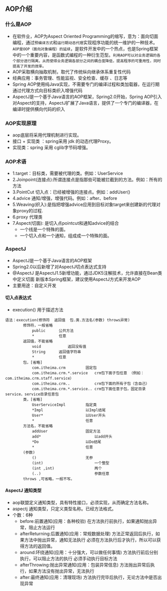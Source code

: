 ## AOP介绍

### 什么是AOP

- 在软件业，AOP为Aspect Oriented Programming的缩写，意为：面向切面编程，通过`预编译方式`和`运行期动态代理`实现程序功能的统一维护的一种技术。`AOP是OOP（面向对象编程）的延续`，是软件开发中的一个热点，也是Spring框架中的一个重要内容，是函数式编程的一种衍生范型。`利用AOP可以对业务逻辑的各个部分进行隔离，从而使得业务逻辑各部分之间的耦合度降低，提高程序的可重用性，同时提高了开发的效率。`
- AOP采取横向抽取机制，取代了传统纵向继承体系重复性代码
- 经典应用：事务管理、性能监视、安全检查、缓存 、日志等
- Spring AOP使用纯Java实现，不需要专门的编译过程和类加载器，在运行期通过代理方式向目标类织入增强代码
- AspectJ是一个基于Java语言的AOP框架，Spring2.0开始，Spring AOP引入对Aspect的支持，AspectJ扩展了Java语言，提供了一个专门的编译器，在编译时提供横向代码的织入

### AOP实现原理

- aop底层将采用代理机制进行实现。
- 接口 + 实现类 ：spring采用 jdk 的动态代理Proxy。
- 实现类：spring 采用 cglib字节码增强。

### AOP术语

- 1.target：目标类，需要被代理的类。例如：UserService
- 2.Joinpoint(连接点):所谓连接点是指那些可能被拦截到的方法。例如：所有的方法
- 3.PointCut 切入点：已经被增强的连接点。例如：addUser()
- 4.advice 通知/增强，增强代码。例如：after、before
- 5.Weaving(织入):是指把增强advice应用到目标对象target来创建新的代理对象proxy的过程.
- 6.proxy 代理类
- 7.Aspect(切面): 是切入点pointcut和通知advice的结合
	- 一个线是一个特殊的面。
	- 一个切入点和一个通知，组成成一个特殊的面。

### AspectJ

- AspectJ是一个基于Java语言的AOP框架
- Spring2.0以后新增了对AspectJ切点表达式支持
- @AspectJ 是AspectJ1.5新增功能，通过JDK5注解技术，允许直接在Bean类中定义切面
新版本Spring框架，建议使用AspectJ方式来开发AOP
- 主要用途：自定义开发

#### 切入点表达式
* execution()  用于描述方法
```
语法：execution(修饰符  返回值  包.类.方法名(参数) throws异常)
		修饰符，一般省略
			public		公共方法
			*			任意
		返回值，不能省略
			void			返回没有值
			String		返回值字符串
			* 			任意
		包，[省略]
			com.itheima.crm			固定包
			com.itheima.crm.*.service	crm包下面子包任意 （例如：com.itheima.crm.staff.service）
			com.itheima.crm..			crm包下面的所有子包（含自己）
			com.itheima.crm.*.service..	crm包下面任意子包，固定目录service，service目录任意包
		类，[省略]
			UserServiceImpl			指定类
			*Impl					以Impl结尾
			User*					以User开头
			*						任意
		方法名，不能省略
			addUser					固定方法
			add*						以add开头
			*Do						以Do结尾
			*						任意
		(参数)
			()						无参
			(int)						一个整型
			(int ,int)					两个
			(..)						参数任意
		throws ,可省略，一般不写。
```

#### AspectJ 通知类型

- aop联盟定义通知类型，具有特性接口，必须实现，从而确定方法名称。
- aspectj 通知类型，只定义类型名称。已经方法格式。
- 个数：6种
	- before:前置通知(应用：各种校验)
		在方法执行前执行，如果通知抛出异常，阻止方法运行
	- afterReturning:后置通知(应用：常规数据处理)
		方法正常返回后执行，如果方法中抛出异常，通知无法执行
		必须在方法执行后才执行，所以可以获得方法的返回值。
	- around:环绕通知(应用：十分强大，可以做任何事情)
		方法执行前后分别执行，可以阻止方法的执行
		必须手动执行目标方法
	- afterThrowing:抛出异常通知(应用：包装异常信息)
		方法抛出异常后执行，如果方法没有抛出异常，无法执行
	- after:最终通知(应用：清理现场)
		方法执行完毕后执行，无论方法中是否出现异常